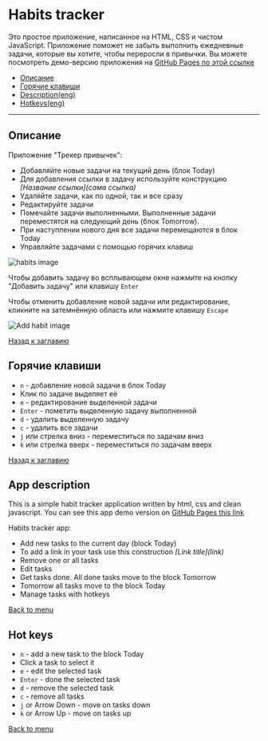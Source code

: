 # <a name='nav'>Habits tracker</a>

Это простое приложение, написанное на HTML, CSS и чистом JavaScript. Приложение поможет не забыть выполнить ежедневные задачи, которые вы хотите, чтобы переросли в привычки. Вы можете посмотреть демо-версию приложения на [GitHub Pages по этой ссылке](https://voverg.github.io/js-apps/habits 'Посмотреть демо-версию')

- [Описание](#description)
- [Горячие клавиши](#hotkeys)
- [Description(eng)](#description_eng)
- [Hotkeys(eng)](#hotkeys_eng)

---

## <a name='description'>Описание</a>
Приложение "Трекер привычек":
- Добавляйте новые задачи на текущий день (блок Today)
- Для добавления ссылки в задачу используйте конструкцию *\[Название ссылки\]\(сама ссылка\)*
- Удаляйте задачи, как по одной, так и все сразу
- Редактируйте задачи
- Помечайте задачи выполненными. Выполненные задачи переместятся на следующий день (блок Tomorrow).
- При наступлении нового дня все задачи перемещаются в блок Today
- Управляйте задачами с помощью горячих клавиш

![habits image](img/habits.png)

Чтобы добавить задачу во всплывающем окне нажмите на кнопку "Добавить задачу" или клавишу `Enter`

Чтобы отменить добавление новой задачи или редактирование, кликните на затемнённую область или нажмите клавишу `Escape`

![Add habit image](img/add-habit.png)

[Назад к заглавию](#nav)

## <a name='hotkeys'>Горячие клавиши</a>
- `n` - добавление новой задачи в блок Today
- Клик по задаче выделяет её
- `e` - редактирование выделенной задачи
- `Enter` - пометить выделенную задачу выполненной
- `d` - удалить выделенную задачу
- `c` - удалить все задачи
- `j` или стрелка вниз - переместиться по задачам вниз
- `k` или стрелка вверх - переместиться по задачам вверх

[Назад к заглавию](#nav)

## <a name='description_eng'>App description</a>
This is a simple habit tracker application written by html, css and clean javascript. You can see this app demo version on [GitHub Pages this link](https://voverg.github.io/js-apps/habits 'Look habits tracker demo')

Habits tracker app:
- Add new tasks to the current day (block Today)
- To add a link in your task use this construction *\[Link title\]\(link\)*
- Remove one or all tasks
- Edit tasks
- Get tasks done. All done tasks move to the block Tomorrow
- Tomorrow all tasks move to the block Today
- Manage tasks with hotkeys

[Back to menu](#nav)

## <a name='hotkeys_eng'>Hot keys</a>
- `n` - add a new task to the block Today
- Click a task to select it
- `e` - edit the selected task
- `Enter` - done the selected task
- `d` - remove the selected task
- `c` - remove all tasks
- `j` or Arrow Down - move on tasks down
- `k` or Arrow Up - move on tasks up

[Back to menu](#nav)


